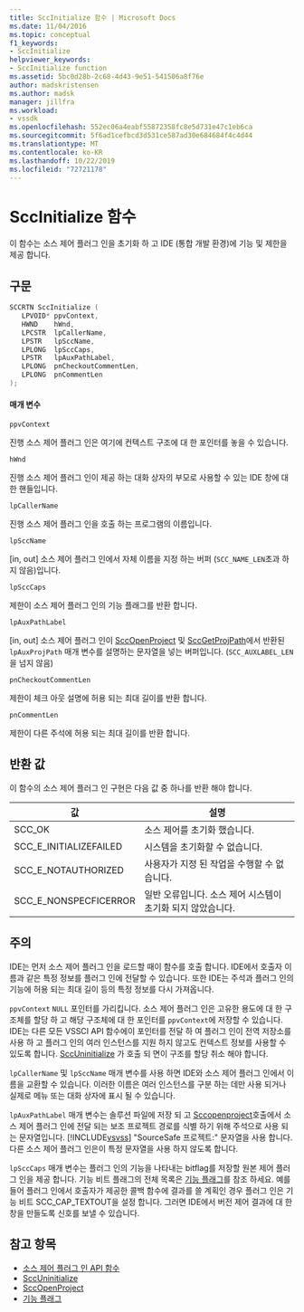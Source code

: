 ```yaml
---
title: SccInitialize 함수 | Microsoft Docs
ms.date: 11/04/2016
ms.topic: conceptual
f1_keywords:
- SccInitialize
helpviewer_keywords:
- SccInitialize function
ms.assetid: 5bc0d28b-2c68-4d43-9e51-541506a8f76e
author: madskristensen
ms.author: madsk
manager: jillfra
ms.workload:
- vssdk
ms.openlocfilehash: 552ec06a4eabf55872358fc8e5d731e47c1eb6ca
ms.sourcegitcommit: 5f6ad1cefbcd3d531ce587ad30e684684f4c4d44
ms.translationtype: MT
ms.contentlocale: ko-KR
ms.lasthandoff: 10/22/2019
ms.locfileid: "72721178"
---
```

# <a name="sccinitialize-function"></a>SccInitialize 함수
이 함수는 소스 제어 플러그 인을 초기화 하 고 IDE (통합 개발 환경)에 기능 및 제한을 제공 합니다.

## <a name="syntax"></a>구문

```cpp
SCCRTN SccInitialize (
   LPVOID* ppvContext,
   HWND    hWnd,
   LPCSTR  lpCallerName,
   LPSTR   lpSccName,
   LPLONG  lpSccCaps,
   LPSTR   lpAuxPathLabel,
   LPLONG  pnCheckoutCommentLen,
   LPLONG  pnCommentLen
);
```

#### <a name="parameters"></a>매개 변수
 `ppvContext`

진행 소스 제어 플러그 인은 여기에 컨텍스트 구조에 대 한 포인터를 놓을 수 있습니다.

 `hWnd`

진행 소스 제어 플러그 인이 제공 하는 대화 상자의 부모로 사용할 수 있는 IDE 창에 대 한 핸들입니다.

 `lpCallerName`

진행 소스 제어 플러그 인을 호출 하는 프로그램의 이름입니다.

 `lpSccName`

[in, out] 소스 제어 플러그 인에서 자체 이름을 지정 하는 버퍼 (`SCC_NAME_LEN`초과 하지 않음)입니다.

 `lpSccCaps`

제한이 소스 제어 플러그 인의 기능 플래그를 반환 합니다.

 `lpAuxPathLabel`

[in, out] 소스 제어 플러그 인이 [SccOpenProject](../extensibility/sccopenproject-function.md) 및 [SccGetProjPath](../extensibility/sccgetprojpath-function.md)에서 반환된 `lpAuxProjPath` 매개 변수를 설명하는 문자열을 넣는 버퍼입니다. (`SCC_AUXLABEL_LEN`을 넘지 않음)

 `pnCheckoutCommentLen`

제한이 체크 아웃 설명에 허용 되는 최대 길이를 반환 합니다.

 `pnCommentLen`

제한이 다른 주석에 허용 되는 최대 길이를 반환 합니다.

## <a name="return-value"></a>반환 값
 이 함수의 소스 제어 플러그 인 구현은 다음 값 중 하나를 반환 해야 합니다.

|값|설명|
|-----------|-----------------|
|SCC_OK|소스 제어를 초기화 했습니다.|
|SCC_E_INITIALIZEFAILED|시스템을 초기화할 수 없습니다.|
|SCC_E_NOTAUTHORIZED|사용자가 지정 된 작업을 수행할 수 없습니다.|
|SCC_E_NONSPECFICERROR|일반 오류입니다. 소스 제어 시스템이 초기화 되지 않았습니다.|

## <a name="remarks"></a>주의
 IDE는 먼저 소스 제어 플러그 인을 로드할 때이 함수를 호출 합니다. IDE에서 호출자 이름과 같은 특정 정보를 플러그 인에 전달할 수 있습니다. 또한 IDE는 주석과 플러그 인의 기능에 허용 되는 최대 길이 등의 특정 정보를 다시 가져옵니다.

 `ppvContext` `NULL` 포인터를 가리킵니다. 소스 제어 플러그 인은 고유한 용도에 대 한 구조체를 할당 하 고 해당 구조체에 대 한 포인터를 `ppvContext`에 저장할 수 있습니다. IDE는 다른 모든 VSSCI API 함수에이 포인터를 전달 하 여 플러그 인이 전역 저장소를 사용 하 고 플러그 인의 여러 인스턴스를 지원 하지 않고도 컨텍스트 정보를 사용할 수 있도록 합니다. [SccUninitialize](../extensibility/sccuninitialize-function.md) 가 호출 되 면이 구조를 할당 취소 해야 합니다.

 `lpCallerName` 및 `lpSccName` 매개 변수를 사용 하면 IDE와 소스 제어 플러그 인에서 이름을 교환할 수 있습니다. 이러한 이름은 여러 인스턴스를 구분 하는 데만 사용 되거나 실제로 메뉴 또는 대화 상자에 표시 될 수 있습니다.

 `lpAuxPathLabel` 매개 변수는 솔루션 파일에 저장 되 고 [Sccopenproject](../extensibility/sccopenproject-function.md)호출에서 소스 제어 플러그 인에 전달 되는 보조 프로젝트 경로를 식별 하기 위해 주석으로 사용 되는 문자열입니다. [!INCLUDE[vsvss](../extensibility/includes/vsvss_md.md)] "SourceSafe 프로젝트:" 문자열을 사용 합니다. 다른 소스 제어 플러그 인은이 특정 문자열을 사용 하지 않도록 합니다.

 `lpSccCaps` 매개 변수는 플러그 인의 기능을 나타내는 bitflag를 저장할 원본 제어 플러그 인을 제공 합니다. 기능 비트 플래그의 전체 목록은 [기능 플래그](../extensibility/capability-flags.md)를 참조 하세요. 예를 들어 플러그 인에서 호출자가 제공한 콜백 함수에 결과를 쓸 계획인 경우 플러그 인은 기능 비트 SCC_CAP_TEXTOUT을 설정 합니다. 그러면 IDE에서 버전 제어 결과에 대 한 창을 만들도록 신호를 보낼 수 있습니다.

## <a name="see-also"></a>참고 항목
- [소스 제어 플러그 인 API 함수](../extensibility/source-control-plug-in-api-functions.md)
- [SccUninitialize](../extensibility/sccuninitialize-function.md)
- [SccOpenProject](../extensibility/sccopenproject-function.md)
- [기능 플래그](../extensibility/capability-flags.md)